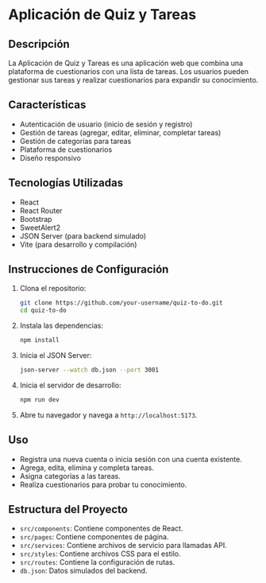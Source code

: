 # Aplicación de Quiz y Tareas

## Descripción

La Aplicación de Quiz y Tareas es una aplicación web que combina una plataforma de cuestionarios con una lista de tareas. Los usuarios pueden gestionar sus tareas y realizar cuestionarios para expandir su conocimiento.

## Características

- Autenticación de usuario (inicio de sesión y registro)
- Gestión de tareas (agregar, editar, eliminar, completar tareas)
- Gestión de categorías para tareas
- Plataforma de cuestionarios
- Diseño responsivo

## Tecnologías Utilizadas

- React
- React Router
- Bootstrap
- SweetAlert2
- JSON Server (para backend simulado)
- Vite (para desarrollo y compilación)

## Instrucciones de Configuración

1. Clona el repositorio:
    ```sh
    git clone https://github.com/your-username/quiz-to-do.git
    cd quiz-to-do
    ```

2. Instala las dependencias:
    ```sh
    npm install
    ```

3. Inicia el JSON Server:
    ```sh
    json-server --watch db.json --port 3001
    ```

4. Inicia el servidor de desarrollo:
    ```sh
    npm run dev
    ```

5. Abre tu navegador y navega a `http://localhost:5173`.

## Uso

- Registra una nueva cuenta o inicia sesión con una cuenta existente.
- Agrega, edita, elimina y completa tareas.
- Asigna categorías a las tareas.
- Realiza cuestionarios para probar tu conocimiento.

## Estructura del Proyecto

- `src/components`: Contiene componentes de React.
- `src/pages`: Contiene componentes de página.
- `src/services`: Contiene archivos de servicio para llamadas API.
- `src/styles`: Contiene archivos CSS para el estilo.
- `src/routes`: Contiene la configuración de rutas.
- `db.json`: Datos simulados del backend.
